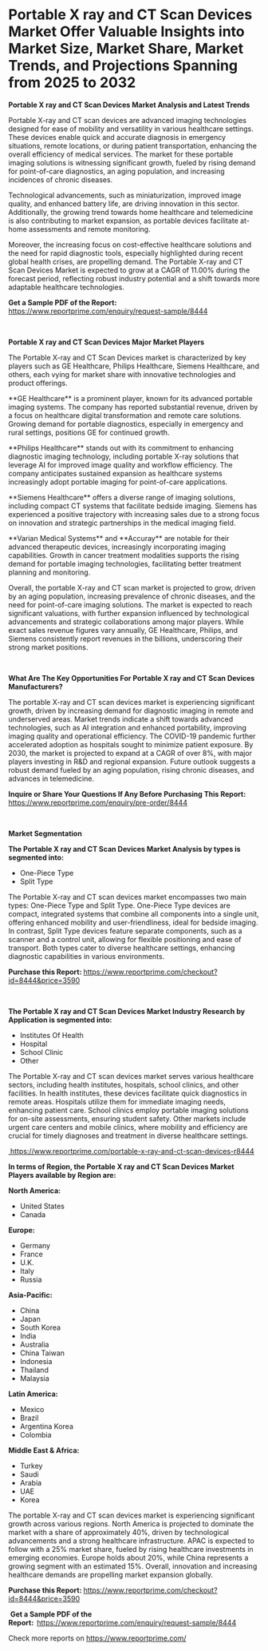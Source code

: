 <p><h1>Portable X ray and CT Scan Devices Market Offer Valuable Insights into Market Size, Market Share, Market Trends, and Projections Spanning from 2025 to 2032</h1></p><p><strong>Portable X ray and CT Scan Devices Market Analysis and Latest Trends</strong></p>
<p><p>Portable X-ray and CT scan devices are advanced imaging technologies designed for ease of mobility and versatility in various healthcare settings. These devices enable quick and accurate diagnosis in emergency situations, remote locations, or during patient transportation, enhancing the overall efficiency of medical services. The market for these portable imaging solutions is witnessing significant growth, fueled by rising demand for point-of-care diagnostics, an aging population, and increasing incidences of chronic diseases.</p><p>Technological advancements, such as miniaturization, improved image quality, and enhanced battery life, are driving innovation in this sector. Additionally, the growing trend towards home healthcare and telemedicine is also contributing to market expansion, as portable devices facilitate at-home assessments and remote monitoring.</p><p>Moreover, the increasing focus on cost-effective healthcare solutions and the need for rapid diagnostic tools, especially highlighted during recent global health crises, are propelling demand. The Portable X-ray and CT Scan Devices Market is expected to grow at a CAGR of 11.00% during the forecast period, reflecting robust industry potential and a shift towards more adaptable healthcare technologies.</p></p>
<p><strong>Get a Sample PDF of the Report:&nbsp;</strong> <a href="https://www.reportprime.com/enquiry/request-sample/8444?utm_campaign=3128&utm_medium=2&utm_source=Github&utm_content=ia&utm_term=19032025&utm_id=portable-x-ray-and-ct-scan-devices">https://www.reportprime.com/enquiry/request-sample/8444</a></p>
<p>&nbsp;</p>
<p><strong>Portable X ray and CT Scan Devices Major Market Players</strong></p>
<p><p>The Portable X-ray and CT Scan Devices market is characterized by key players such as GE Healthcare, Philips Healthcare, Siemens Healthcare, and others, each vying for market share with innovative technologies and product offerings.</p><p>**GE Healthcare** is a prominent player, known for its advanced portable imaging systems. The company has reported substantial revenue, driven by a focus on healthcare digital transformation and remote care solutions. Growing demand for portable diagnostics, especially in emergency and rural settings, positions GE for continued growth.</p><p>**Philips Healthcare** stands out with its commitment to enhancing diagnostic imaging technology, including portable X-ray solutions that leverage AI for improved image quality and workflow efficiency. The company anticipates sustained expansion as healthcare systems increasingly adopt portable imaging for point-of-care applications.</p><p>**Siemens Healthcare** offers a diverse range of imaging solutions, including compact CT systems that facilitate bedside imaging. Siemens has experienced a positive trajectory with increasing sales due to a strong focus on innovation and strategic partnerships in the medical imaging field.</p><p>**Varian Medical Systems** and **Accuray** are notable for their advanced therapeutic devices, increasingly incorporating imaging capabilities. Growth in cancer treatment modalities supports the rising demand for portable imaging technologies, facilitating better treatment planning and monitoring.</p><p>Overall, the portable X-ray and CT scan market is projected to grow, driven by an aging population, increasing prevalence of chronic diseases, and the need for point-of-care imaging solutions. The market is expected to reach significant valuations, with further expansion influenced by technological advancements and strategic collaborations among major players. While exact sales revenue figures vary annually, GE Healthcare, Philips, and Siemens consistently report revenues in the billions, underscoring their strong market positions.</p></p>
<p>&nbsp;</p>
<p><strong>What Are The Key Opportunities For Portable X ray and CT Scan Devices Manufacturers?</strong></p>
<p><p>The portable X-ray and CT scan devices market is experiencing significant growth, driven by increasing demand for diagnostic imaging in remote and underserved areas. Market trends indicate a shift towards advanced technologies, such as AI integration and enhanced portability, improving imaging quality and operational efficiency. The COVID-19 pandemic further accelerated adoption as hospitals sought to minimize patient exposure. By 2030, the market is projected to expand at a CAGR of over 8%, with major players investing in R&D and regional expansion. Future outlook suggests a robust demand fueled by an aging population, rising chronic diseases, and advances in telemedicine.</p></p>
<p><strong>Inquire or Share Your Questions If Any Before Purchasing This Report:</strong> <a href="https://www.reportprime.com/enquiry/pre-order/8444?utm_campaign=3128&utm_medium=2&utm_source=Github&utm_content=ia&utm_term=19032025&utm_id=portable-x-ray-and-ct-scan-devices">https://www.reportprime.com/enquiry/pre-order/8444</a></p>
<p>&nbsp;</p>
<p><strong>Market Segmentation</strong></p>
<p><strong>The Portable X ray and CT Scan Devices Market Analysis by types is segmented into:</strong></p>
<p><ul><li>One-Piece Type</li><li>Split Type</li></ul></p>
<p><p>The Portable X-ray and CT scan devices market encompasses two main types: One-Piece Type and Split Type. One-Piece Type devices are compact, integrated systems that combine all components into a single unit, offering enhanced mobility and user-friendliness, ideal for bedside imaging. In contrast, Split Type devices feature separate components, such as a scanner and a control unit, allowing for flexible positioning and ease of transport. Both types cater to diverse healthcare settings, enhancing diagnostic capabilities in various environments.</p></p>
<p><strong>Purchase this Report:&nbsp;</strong><a href="https://www.reportprime.com/checkout?id=8444&price=3590&utm_campaign=3128&utm_medium=2&utm_source=Github&utm_content=ia&utm_term=19032025&utm_id=portable-x-ray-and-ct-scan-devices">https://www.reportprime.com/checkout?id=8444&price=3590</a></p>
<p>&nbsp;</p>
<p><strong>The Portable X ray and CT Scan Devices Market Industry Research by Application is segmented into:</strong></p>
<p><ul><li>Institutes Of Health</li><li>Hospital</li><li>School Clinic</li><li>Other</li></ul></p>
<p><p>The Portable X-ray and CT scan devices market serves various healthcare sectors, including health institutes, hospitals, school clinics, and other facilities. In health institutes, these devices facilitate quick diagnostics in remote areas. Hospitals utilize them for immediate imaging needs, enhancing patient care. School clinics employ portable imaging solutions for on-site assessments, ensuring student safety. Other markets include urgent care centers and mobile clinics, where mobility and efficiency are crucial for timely diagnoses and treatment in diverse healthcare settings.</p></p>
<p><a href="https://www.reportprime.com/portable-x-ray-and-ct-scan-devices-r8444?utm_campaign=3128&utm_medium=2&utm_source=Github&utm_content=ia&utm_term=19032025&utm_id=portable-x-ray-and-ct-scan-devices">&nbsp;https://www.reportprime.com/portable-x-ray-and-ct-scan-devices-r8444</a></p>
<p><strong>In terms of Region, the Portable X ray and CT Scan Devices Market Players available by Region are:</strong></p>
<p>
    <p> <strong> North America: </strong>
        <ul>
            <li>United States</li>
            <li>Canada</li>
        </ul>
        </p> 
    <p> <strong> Europe: </strong>
        <ul>
            <li>Germany</li>
            <li>France</li>
            <li>U.K.</li>
            <li>Italy</li>
            <li>Russia</li>
        </ul>
        </p> 
    <p> <strong> Asia-Pacific: </strong>
        <ul>
            <li>China</li>
            <li>Japan</li>
            <li>South Korea</li>
            <li>India</li>
            <li>Australia</li>
            <li>China Taiwan</li>
            <li>Indonesia</li>
            <li>Thailand</li>
            <li>Malaysia</li>
        </ul>
        </p> 
    <p> <strong> Latin America: </strong>
        <ul>
            <li>Mexico</li>
            <li>Brazil</li>
            <li>Argentina Korea</li>
            <li>Colombia</li>
        </ul>
        </p> 
    <p> <strong> Middle East & Africa: </strong>
        <ul>
            <li>Turkey</li>
            <li>Saudi</li>
            <li>Arabia</li>
            <li>UAE</li>
            <li>Korea</li>
        </ul>
    </p>
    </p>
<p><p>The portable X-ray and CT scan devices market is experiencing significant growth across various regions. North America is projected to dominate the market with a share of approximately 40%, driven by technological advancements and a strong healthcare infrastructure. APAC is expected to follow with a 25% market share, fueled by rising healthcare investments in emerging economies. Europe holds about 20%, while China represents a growing segment with an estimated 15%. Overall, innovation and increasing healthcare demands are propelling market expansion globally.</p></p>
<p><strong>Purchase this Report: </strong><a href="https://www.reportprime.com/checkout?id=8444&price=3590&utm_campaign=3128&utm_medium=2&utm_source=Github&utm_content=ia&utm_term=19032025&utm_id=portable-x-ray-and-ct-scan-devices">https://www.reportprime.com/checkout?id=8444&price=3590</a></p>
<p>&nbsp;<strong>Get a Sample PDF of the Report:&nbsp;&nbsp;</strong><a href="https://www.reportprime.com/enquiry/request-sample/8444?utm_campaign=3128&utm_medium=2&utm_source=Github&utm_content=ia&utm_term=19032025&utm_id=portable-x-ray-and-ct-scan-devices">https://www.reportprime.com/enquiry/request-sample/8444</a></p>
<p><strong></strong></p>
<p>Check more reports on <a href="https://www.reportprime.com/?utm_campaign=3128&utm_medium=2&utm_source=Github&utm_content=ia&utm_term=19032025&utm_id=portable-x-ray-and-ct-scan-devices">https://www.reportprime.com/</a></p>